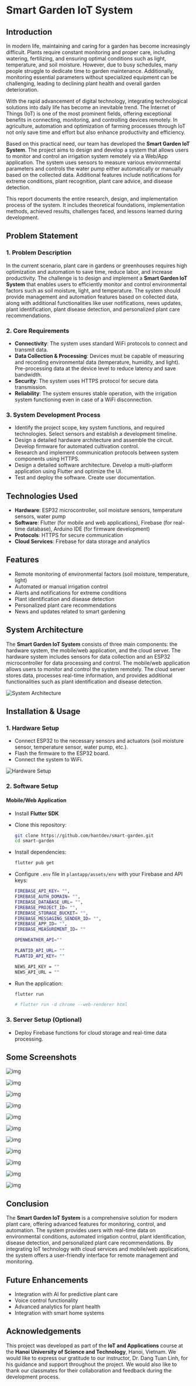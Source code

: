# Smart Garden IoT System

## Introduction
In modern life, maintaining and caring for a garden has become increasingly difficult. Plants require constant monitoring and proper care, including watering, fertilizing, and ensuring optimal conditions such as light, temperature, and soil moisture. However, due to busy schedules, many people struggle to dedicate time to garden maintenance. Additionally, monitoring essential parameters without specialized equipment can be challenging, leading to declining plant health and overall garden deterioration.

With the rapid advancement of digital technology, integrating technological solutions into daily life has become an inevitable trend. The Internet of Things (IoT) is one of the most prominent fields, offering exceptional benefits in connecting, monitoring, and controlling devices remotely. In agriculture, automation and optimization of farming processes through IoT not only save time and effort but also enhance productivity and efficiency.

Based on this practical need, our team has developed the **Smart Garden IoT System**. The project aims to design and develop a system that allows users to monitor and control an irrigation system remotely via a Web/App application. The system uses sensors to measure various environmental parameters and controls the water pump either automatically or manually based on the collected data. Additional features include notifications for extreme conditions, plant recognition, plant care advice, and disease detection.

This report documents the entire research, design, and implementation process of the system. It includes theoretical foundations, implementation methods, achieved results, challenges faced, and lessons learned during development.

## Problem Statement
### 1. Problem Description
In the current scenario, plant care in gardens or greenhouses requires high optimization and automation to save time, reduce labor, and increase productivity. The challenge is to design and implement a **Smart Garden IoT System** that enables users to efficiently monitor and control environmental factors such as soil moisture, light, and temperature. The system should provide management and automation features based on collected data, along with additional functionalities like user notifications, news updates, plant identification, plant disease detection, and personalized plant care recommendations.

### 2. Core Requirements
- **Connectivity**: The system uses standard WiFi protocols to connect and transmit data.
- **Data Collection & Processing**: Devices must be capable of measuring and recording environmental data (temperature, humidity, and light). Pre-processing data at the device level to reduce latency and save bandwidth.
- **Security**: The system uses HTTPS protocol for secure data transmission.
- **Reliability**: The system ensures stable operation, with the irrigation system functioning even in case of a WiFi disconnection.

### 3. System Development Process
- Identify the project scope, key system functions, and required technologies. Select sensors and establish a development timeline.
- Design a detailed hardware architecture and assemble the circuit. Develop firmware for automated cultivation control.
- Research and implement communication protocols between system components using HTTPS.
- Design a detailed software architecture. Develop a multi-platform application using Flutter and optimize the UI.
- Test and deploy the software. Create user documentation.

## Technologies Used
- **Hardware**: ESP32 microcontroller, soil moisture sensors, temperature sensors, water pump
- **Software**: Flutter (for mobile and web applications), Firebase (for real-time database), Arduino IDE (for firmware development)
- **Protocols**: HTTPS for secure communication
- **Cloud Services**: Firebase for data storage and analytics

## Features
- Remote monitoring of environmental factors (soil moisture, temperature, light)
- Automated or manual irrigation control
- Alerts and notifications for extreme conditions
- Plant identification and disease detection
- Personalized plant care recommendations
- News and updates related to smart gardening

## System Architecture
The **Smart Garden IoT System** consists of three main components: the hardware system, the mobile/web application, and the cloud server. The hardware system includes sensors for data collection and an ESP32 microcontroller for data processing and control. The mobile/web application allows users to monitor and control the system remotely. The cloud server stores data, processes real-time information, and provides additional functionalities such as plant identification and disease detection.

![System Architecture](./image/1.png)

## Installation & Usage
### 1. Hardware Setup
- Connect ESP32 to the necessary sensors and actuators (soil moisture sensor, temperature sensor, water pump, etc.).
- Flash the firmware to the ESP32 board.
- Connect the system to WiFi.

![Hardware Setup](./image/2.png)

### 2. Software Setup
#### Mobile/Web Application
- Install **Flutter SDK**
- Clone this repository:
  ```bash
  git clone https://github.com/hantdev/smart-garden.git
  cd smart-garden
  ```
- Install dependencies:
  ```bash
  flutter pub get
  ```
- Configure `.env` file in `plantapp/assets/env` with your Firebase and API keys:
  
    ```bash
    FIREBASE_API_KEY= "",
    FIREBASE_AUTH_DOMAIN= "",
    FIREBASE_DATABASE_URL= "",
    FIREBASE_PROJECT_ID= "",
    FIREBASE_STORAGE_BUCKET= "",
    FIREBASE_MESSAGING_SENDER_ID= "",
    FIREBASE_APP_ID= "",
    FIREBASE_MEASUREMENT_ID= ""

    OPENWEATHER_API=""

    PLANTID_API_URL= ""
    PLANTID_API_KEY= ""

    NEWS_API_KEY = ""
    NEWS_API_URL = ""
    ```

- Run the application:
  
  ```bash
  flutter run
  
  # flutter run -d chrome --web-renderer html
  ```

### 3. Server Setup (Optional) 

- Deploy Firebase functions for cloud storage and real-time data processing.

## Some Screenshots

![img](./image/3.png)

![img](./image/4.png)

![img](./image/5.png)

![img](./image/6.png)

![img](./image/7.png)

![img](./image/8.png)

![img](./image/9.png)

![img](./image/10.png)

![img](./image/11.png)

![img](./image/12.png)

![img](./image/13.png)

## Conclusion
The **Smart Garden IoT System** is a comprehensive solution for modern plant care, offering advanced features for monitoring, control, and automation. The system provides users with real-time data on environmental conditions, automated irrigation control, plant identification, disease detection, and personalized plant care recommendations. By integrating IoT technology with cloud services and mobile/web applications, the system offers a user-friendly interface for remote management and monitoring.

## Future Enhancements
- Integration with AI for predictive plant care
- Voice control functionality
- Advanced analytics for plant health
- Integration with smart home systems

## Acknowledgements

This project was developed as part of the **IoT and Applications** course at the **Hanoi University of Science and Technology**, Hanoi, Vietnam. We would like to express our gratitude to our instructor, Dr. Dang Tuan Linh, for his guidance and support throughout the project. We would also like to thank our classmates for their collaboration and feedback during the development process.
